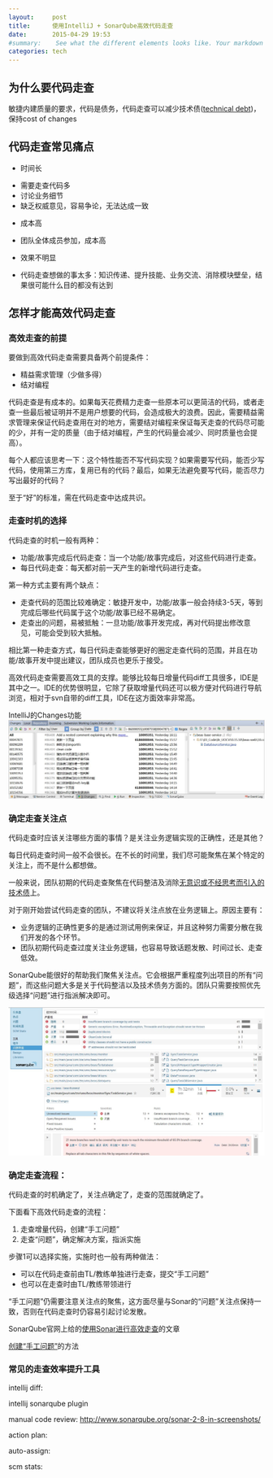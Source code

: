 ```yaml
---
layout:     post
title:      使用IntelliJ + SonarQube高效代码走查
date:       2015-04-29 19:53
#summary:    See what the different elements looks like. Your markdown has never looked better. I promise.
categories: tech
---
```

## 为什么要代码走查
敏捷内建质量的要求，代码是债务，代码走查可以减少技术债([technical debt](http://martinfowler.com/bliki/TechnicalDebt.html))，保持cost of changes

## 代码走查常见痛点
* 时间长
 + 需要走查代码多
 + 讨论业务细节
 + 缺乏权威意见，容易争论，无法达成一致
* 成本高
 + 团队全体成员参加，成本高
* 效果不明显
 + 代码走查想做的事太多：知识传递、提升技能、业务交流、消除模块壁垒，结果很可能什么目的都没有达到

## 怎样才能高效代码走查

### 高效走查的前提

要做到高效代码走查需要具备两个前提条件：

* 精益需求管理（少做多得）
* 结对编程

代码走查是有成本的。如果每天花费精力走查一些原本可以更简洁的代码，或者走查一些最后被证明并不是用户想要的代码，会造成极大的浪费。因此，需要精益需求管理来保证代码走查用在对的地方，需要结对编程来保证每天走查的代码尽可能的少，并有一定的质量（由于结对编程，产生的代码量会减少、同时质量也会提高）。

每个人都应该思考一下：这个特性能否不写代码实现？如果需要写代码，能否少写代码，使用第三方库，复用已有的代码？最后，如果无法避免要写代码，能否尽力写出最好的代码？

至于“好”的标准，需在代码走查中达成共识。

### 走查时机的选择

代码走查的时机一般有两种：

* 功能/故事完成后代码走查：当一个功能/故事完成后，对这些代码进行走查。
* 每日代码走查：每天都对前一天产生的新增代码进行走查。

第一种方式主要有两个缺点：

* 走查代码的范围比较难确定：敏捷开发中，功能/故事一般会持续3-5天，等到完成后哪些代码属于这个功能/故事已经不易确定。
* 走查出的问题，易被抵触：一旦功能/故事开发完成，再对代码提出修改意见，可能会受到较大抵触。

相比第一种走查方式，每日代码走查能够更好的圈定走查代码的范围，并且在功能/故事开发中提出建议，团队成员也更乐于接受。

高效代码走查需要高效工具的支撑。能够比较每日增量代码diff工具很多，IDE是其中之一。IDE的优势很明显，它除了获取增量代码还可以极方便对代码进行导航浏览，相对于svn自带的diff工具，IDE在这方面效率非常高。

IntelliJ的Changes功能
![sdfsd](diff.JPG)

### 确定走查关注点


代码走查时应该关注哪些方面的事情？是关注业务逻辑实现的正确性，还是其他？

每日代码走查时间一般不会很长。在不长的时间里，我们尽可能聚焦在某个特定的关注上，而不是什么都想做。

一般来说，团队初期的代码走查聚焦在代码整洁及消除[无意识或不经思考而引入的技术债](http://martinfowler.com/bliki/TechnicalDebtQuadrant.html)上。

对于刚开始尝试代码走查的团队，不建议将关注点放在业务逻辑上。原因主要有：

* 业务逻辑的正确性更多的是通过测试用例来保证，并且这种努力需要分散在我们开发的各个环节。
* 团队初期代码走查过度关注业务逻辑，也容易导致话题发散、时间过长、走查低效。

SonarQube能很好的帮助我们聚焦关注点。它会根据严重程度列出项目的所有“问题”，而这些问题大多是关于代码整洁以及技术债务方面的。团队只需要按照优先级选择“问题”进行指派解决即可。

![](sonar-issue.JPG)

### 确定走查流程：
代码走查的时机确定了，关注点确定了，走查的范围就确定了。

下面看下高效代码走查的流程：

1. 走查增量代码，创建“手工问题”
2. 走查“问题”，确定解决方案，指派实施

步骤1可以选择实施，实施时也一般有两种做法：

* 可以在代码走查前由TL/教练单独进行走查，提交“手工问题”
* 也可以在走查时由TL/教练带领进行

“手工问题”仍需要注意关注点的聚焦，这方面尽量与Sonar的“问题”关注点保持一致，否则在代码走查时仍容易引起讨论发散。

SonarQube官网上给的[使用Sonar进行高效走查](http://www.sonarqube.org/effective-code-review-with-sonar/)的文章

[创建“手工问题”]()的方法


### 常见的走查效率提升工具
intellij diff:

intellij sonarqube plugin

manual code review:
http://www.sonarqube.org/sonar-2-8-in-screenshots/

action plan:

auto-assign:

scm stats: